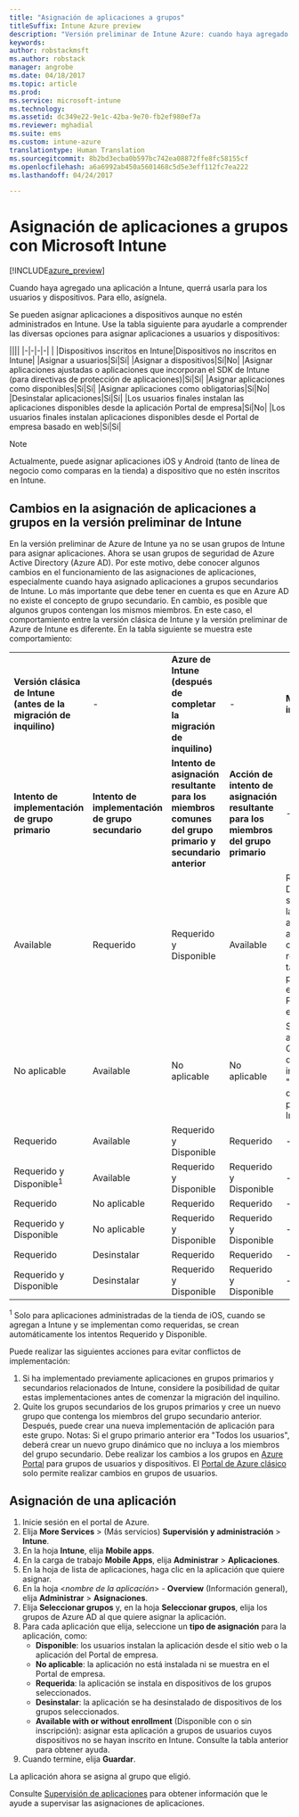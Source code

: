 ```yaml
---
title: "Asignación de aplicaciones a grupos"
titleSuffix: Intune Azure preview
description: "Versión preliminar de Intune Azure: cuando haya agregado una aplicación a Intune, querrá asignarla a grupos de usuarios o dispositivos."
keywords: 
author: robstackmsft
ms.author: robstack
manager: angrobe
ms.date: 04/18/2017
ms.topic: article
ms.prod: 
ms.service: microsoft-intune
ms.technology: 
ms.assetid: dc349e22-9e1c-42ba-9e70-fb2ef980ef7a
ms.reviewer: mghadial
ms.suite: ems
ms.custom: intune-azure
translationtype: Human Translation
ms.sourcegitcommit: 8b2bd3ecba0b597bc742ea08872ffe8fc58155cf
ms.openlocfilehash: a6a6992ab450a5601468c5d5e3eff112fc7ea222
ms.lasthandoff: 04/24/2017

---
```


# <a name="how-to-assign-apps-to-groups-with-microsoft-intune"></a>Asignación de aplicaciones a grupos con Microsoft Intune

[!INCLUDE[azure_preview](../includes/azure_preview.md)]

Cuando haya agregado una aplicación a Intune, querrá usarla para los usuarios y dispositivos. Para ello, asígnela.

Se pueden asignar aplicaciones a dispositivos aunque no estén administrados en Intune. Use la tabla siguiente para ayudarle a comprender las diversas opciones para asignar aplicaciones a usuarios y dispositivos:

||||
|-|-|-|-|
|&nbsp;|Dispositivos inscritos en Intune|Dispositivos no inscritos en Intune|
|Asignar a usuarios|Sí|Sí|
|Asignar a dispositivos|Sí|No|
|Asignar aplicaciones ajustadas o aplicaciones que incorporan el SDK de Intune (para directivas de protección de aplicaciones)|Sí|Sí|
|Asignar aplicaciones como disponibles|Sí|Sí|
|Asignar aplicaciones como obligatorias|Sí|No|
|Desinstalar aplicaciones|Sí|Sí|
|Los usuarios finales instalan las aplicaciones disponibles desde la aplicación Portal de empresa|Sí|No|
|Los usuarios finales instalan aplicaciones disponibles desde el Portal de empresa basado en web|Sí|Sí|

> [!NOTE]
> Actualmente, puede asignar aplicaciones iOS y Android (tanto de línea de negocio como comparas en la tienda) a dispositivo que no estén inscritos en Intune.

## <a name="changes-to-how-you-assign-apps-to-groups-in-the-intune-preview"></a>Cambios en la asignación de aplicaciones a grupos en la versión preliminar de Intune

En la versión preliminar de Azure de Intune ya no se usan grupos de Intune para asignar aplicaciones. Ahora se usan grupos de seguridad de Azure Active Directory (Azure AD). Por este motivo, debe conocer algunos cambios en el funcionamiento de las asignaciones de aplicaciones, especialmente cuando haya asignado aplicaciones a grupos secundarios de Intune.
Lo más importante que debe tener en cuenta es que en Azure AD no existe el concepto de grupo secundario. En cambio, es posible que algunos grupos contengan los mismos miembros. En este caso, el comportamiento entre la versión clásica de Intune y la versión preliminar de Azure de Intune es diferente. En la tabla siguiente se muestra este comportamiento:

||||||
|-|-|-|-|-|
|**Versión clásica de Intune (antes de la migración de inquilino)**|-|**Azure de Intune (después de completar la migración de inquilino)**|-|**Más información**|
|**Intento de implementación de grupo primario**|**Intento de implementación de grupo secundario**|**Intento de asignación resultante para los miembros comunes del grupo primario y secundario anterior**|**Acción de intento de asignación resultante para los miembros del grupo primario**|-|    
|Available|Requerido|Requerido y Disponible|Available|Requerido y Disponible significa que las aplicaciones asignadas como requeridas también pueden verse en la aplicación Portal de empresa.
|No aplicable|Available|No aplicable|No aplicable|Solución alternativa: Quite el intento de implementación "No aplicable" del grupo primario de Intune.
|Requerido|Available|Requerido y Disponible|Requerido|-|
|Requerido y Disponible<sup>1</sup>|Available|Requerido y Disponible|Requerido y Disponible|-|    
|Requerido|No aplicable|Requerido|Requerido|-|    
|Requerido y Disponible|No aplicable|Requerido y Disponible|Requerido y Disponible|-|    
|Requerido|Desinstalar|Requerido|Requerido|-|    
|Requerido y Disponible|Desinstalar|Requerido y Disponible|Requerido y Disponible|-|
<sup>1</sup> Solo para aplicaciones administradas de la tienda de iOS, cuando se agregan a Intune y se implementan como requeridas, se crean automáticamente los intentos Requerido y Disponible.

Puede realizar las siguientes acciones para evitar conflictos de implementación:

1.    Si ha implementado previamente aplicaciones en grupos primarios y secundarios relacionados de Intune, considere la posibilidad de quitar estas implementaciones antes de comenzar la migración del inquilino.
2.    Quite los grupos secundarios de los grupos primarios y cree un nuevo grupo que contenga los miembros del grupo secundario anterior. Después, puede crear una nueva implementación de aplicación para este grupo.
Notas: Si el grupo primario anterior era "Todos los usuarios", deberá crear un nuevo grupo dinámico que no incluya a los miembros del grupo secundario.
Debe realizar los cambios a los grupos en [Azure Portal](https://portal.azure.com/) para grupos de usuarios y dispositivos. El [Portal de Azure clásico](https://manage.windowsazure.com/) solo permite realizar cambios en grupos de usuarios.


## <a name="how-to-assign-an-app"></a>Asignación de una aplicación

1. Inicie sesión en el portal de Azure.
2. Elija **More Services** >  (Más servicios) **Supervisión y administración** > **Intune**.
3. En la hoja **Intune**, elija **Mobile apps**.
1. En la carga de trabajo **Mobile Apps**, elija **Administrar** > **Aplicaciones**.
2. En la hoja de lista de aplicaciones, haga clic en la aplicación que quiere asignar.
3. En la hoja <*nombre de la aplicación*> - **Overview** (Información general), elija **Administrar** > **Asignaciones**.
4. Elija **Seleccionar grupos** y, en la hoja **Seleccionar grupos**, elija los grupos de Azure AD al que quiere asignar la aplicación.
5. Para cada aplicación que elija, seleccione un **tipo de asignación** para la aplicación, como:
    - **Disponible**: los usuarios instalan la aplicación desde el sitio web o la aplicación del Portal de empresa.
    - **No aplicable**: la aplicación no está instalada ni se muestra en el Portal de empresa.
    - **Requerida**: la aplicación se instala en dispositivos de los grupos seleccionados.
    - **Desinstalar**: la aplicación se ha desinstalado de dispositivos de los grupos seleccionados.
    - **Available with or without enrollment** (Disponible con o sin inscripción): asignar esta aplicación a grupos de usuarios cuyos dispositivos no se hayan inscrito en Intune. Consulte la tabla anterior para obtener ayuda.
6. Cuando termine, elija **Guardar**.

La aplicación ahora se asigna al grupo que eligió.

Consulte [Supervisión de aplicaciones](monitor-apps.md) para obtener información que le ayude a supervisar las asignaciones de aplicaciones.

